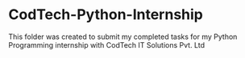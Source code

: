 # CodTech-Python-Internship
This folder was created to submit my completed tasks for my Python Programming internship with CodTech IT Solutions Pvt. Ltd
